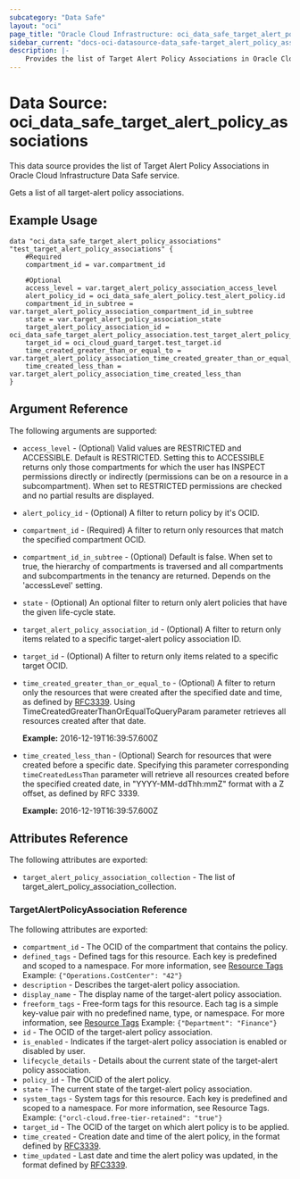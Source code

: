 ```yaml
---
subcategory: "Data Safe"
layout: "oci"
page_title: "Oracle Cloud Infrastructure: oci_data_safe_target_alert_policy_associations"
sidebar_current: "docs-oci-datasource-data_safe-target_alert_policy_associations"
description: |-
	Provides the list of Target Alert Policy Associations in Oracle Cloud Infrastructure Data Safe service
---
```


# Data Source: oci_data_safe_target_alert_policy_associations
This data source provides the list of Target Alert Policy Associations in Oracle Cloud Infrastructure Data Safe service.

Gets a list of all target-alert policy associations.


## Example Usage

```hcl
data "oci_data_safe_target_alert_policy_associations" "test_target_alert_policy_associations" {
	#Required
	compartment_id = var.compartment_id

	#Optional
	access_level = var.target_alert_policy_association_access_level
	alert_policy_id = oci_data_safe_alert_policy.test_alert_policy.id
	compartment_id_in_subtree = var.target_alert_policy_association_compartment_id_in_subtree
	state = var.target_alert_policy_association_state
	target_alert_policy_association_id = oci_data_safe_target_alert_policy_association.test_target_alert_policy_association.id
	target_id = oci_cloud_guard_target.test_target.id
	time_created_greater_than_or_equal_to = var.target_alert_policy_association_time_created_greater_than_or_equal_to
	time_created_less_than = var.target_alert_policy_association_time_created_less_than
}
```

## Argument Reference

The following arguments are supported:

* `access_level` - (Optional) Valid values are RESTRICTED and ACCESSIBLE. Default is RESTRICTED. Setting this to ACCESSIBLE returns only those compartments for which the user has INSPECT permissions directly or indirectly (permissions can be on a resource in a subcompartment). When set to RESTRICTED permissions are checked and no partial results are displayed.
* `alert_policy_id` - (Optional) A filter to return policy by it's OCID.
* `compartment_id` - (Required) A filter to return only resources that match the specified compartment OCID.
* `compartment_id_in_subtree` - (Optional) Default is false. When set to true, the hierarchy of compartments is traversed and all compartments and subcompartments in the tenancy are returned. Depends on the 'accessLevel' setting.
* `state` - (Optional) An optional filter to return only alert policies that have the given life-cycle state.
* `target_alert_policy_association_id` - (Optional) A filter to return only items related to a specific target-alert policy association ID.
* `target_id` - (Optional) A filter to return only items related to a specific target OCID.
* `time_created_greater_than_or_equal_to` - (Optional) A filter to return only the resources that were created after the specified date and time, as defined by [RFC3339](https://tools.ietf.org/html/rfc3339). Using TimeCreatedGreaterThanOrEqualToQueryParam parameter retrieves all resources created after that date.

  **Example:** 2016-12-19T16:39:57.600Z
* `time_created_less_than` - (Optional) Search for resources that were created before a specific date. Specifying this parameter corresponding `timeCreatedLessThan` parameter will retrieve all resources created before the specified created date, in "YYYY-MM-ddThh:mmZ" format with a Z offset, as defined by RFC 3339.

  **Example:** 2016-12-19T16:39:57.600Z


## Attributes Reference

The following attributes are exported:

* `target_alert_policy_association_collection` - The list of target_alert_policy_association_collection.

### TargetAlertPolicyAssociation Reference

The following attributes are exported:

* `compartment_id` - The OCID of the compartment that contains the policy.
* `defined_tags` - Defined tags for this resource. Each key is predefined and scoped to a namespace. For more information, see [Resource Tags](https://docs.cloud.oracle.com/iaas/Content/General/Concepts/resourcetags.htm)  Example: `{"Operations.CostCenter": "42"}`
* `description` - Describes the target-alert policy association.
* `display_name` - The display name of the target-alert policy association.
* `freeform_tags` - Free-form tags for this resource. Each tag is a simple key-value pair with no predefined name, type, or namespace. For more information, see [Resource Tags](https://docs.cloud.oracle.com/iaas/Content/General/Concepts/resourcetags.htm)  Example: `{"Department": "Finance"}`
* `id` - The OCID of the target-alert policy association.
* `is_enabled` - Indicates if the target-alert policy association is enabled or disabled by user.
* `lifecycle_details` - Details about the current state of the target-alert policy association.
* `policy_id` - The OCID of the alert policy.
* `state` - The current state of the target-alert policy association.
* `system_tags` - System tags for this resource. Each key is predefined and scoped to a namespace. For more information, see Resource Tags. Example: `{"orcl-cloud.free-tier-retained": "true"}`
* `target_id` - The OCID of the target on which alert policy is to be applied.
* `time_created` - Creation date and time of the alert policy, in the format defined by [RFC3339](https://tools.ietf.org/html/rfc3339).
* `time_updated` - Last date and time the alert policy was updated, in the format defined by [RFC3339](https://tools.ietf.org/html/rfc3339).
